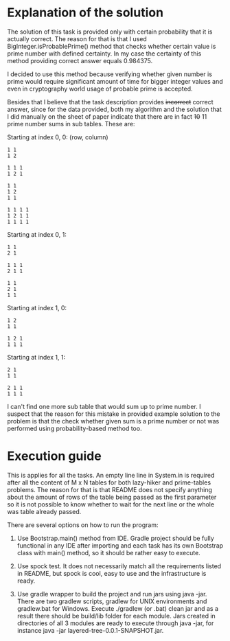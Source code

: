 # Explanation of the solution

The solution of this task is provided only with certain probability that it is actually correct. The reason for that is that I used BigInteger.isProbablePrime() method that checks whether certain value is prime number with defined certainty. In my case the certainty of this method providing correct answer equals 0.984375. 

I decided to use this method because verifying whether given number is prime would require significant amount of time for bigger integer values and even in cryptography world usage of probable prime is accepted.

Besides that I believe that the task description provides ~~incorrect~~ correct answer, since for the data provided, both my algorithm and the solution that I did manually on the sheet of paper indicate that there are in fact ~~10~~ 11 prime number sums in sub tables. These are:

Starting at index 0, 0: (row, column)

```
1 1
1 2
```
```
1 1 1
1 2 1 
```
```
1 1
1 2
1 1
```

```
1 1 1 1
1 2 1 1
1 1 1 1
```

Starting at index 0, 1:
```
1 1
2 1
```
```
1 1 1
2 1 1
```
```
1 1
2 1
1 1
```

Starting at index 1, 0:
```
1 2
1 1
```
```
1 2 1
1 1 1
```

Starting at index 1, 1:
```
2 1
1 1
```
```
2 1 1
1 1 1
```

I can't find one more sub table that would sum up to prime number. I suspect that the reason for this mistake in provided example solution to the problem is that the check whether given sum is a prime number or not was performed using probability-based method too.

# Execution guide

This is applies for all the tasks. An empty line line in System.in is required after all the content of M x N tables for both lazy-hiker and prime-tables problems. The reason for that is that README does not specify anything about the amount of rows of the table being passed as the first parameter so it is not possible to know whether to wait for the next line or the whole was table already passed.

There are several options on how to run the program:

1. Use Bootstrap.main() method from IDE. Gradle project should be fully functional in any IDE after importing and each task has its own Bootstrap class with main() method, so it should be rather easy to execute.
 
2. Use spock test. It does not necessarily match all the requirements listed in README, but spock is cool, easy to use and the infrastructure is ready.

3. Use gradle wrapper to build the project and run jars using java -jar. There are two gradlew scripts, gradlew for UNIX environments and gradlew.bat for Windows. Execute ./gradlew (or .bat) clean jar and as a result there should be build/lib folder for each module. Jars created in directories of all 3 modules are ready to execute through java -jar, for instance java -jar layered-tree-0.0.1-SNAPSHOT.jar. 